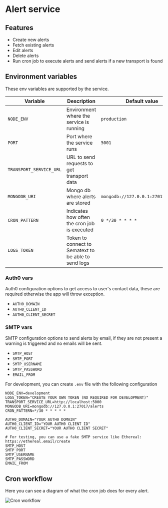 # Alert service

## Features

-   Create new alerts
-   Fetch existing alerts
-   Edit alerts
-   Delete alerts
-   Run cron job to execute alerts and send alerts if a new transport is found

## Environment variables

These env variables are supported by the service.

| Variable                | Description                                          | Default value                      |
| ----------------------- | ---------------------------------------------------- | ---------------------------------- |
| `NODE_ENV`              | Environment where the service is running             | `production`                       |
| `PORT`                  | Port where the service runs                          | `5001`                             |
| `TRANSPORT_SERVICE_URL` | URL to send requests to get transport data           |                                    |
| `MONGODB_URI`           | Mongo db where alerts are stored                     | `mongodb://127.0.0.1:27017/alerts` |
| `CRON_PATTERN`          | Indicates how often the cron job is executed         | `0 */30 * * * *`                   |
| `LOGS_TOKEN`            | Token to connect to Sematext to be able to send logs |                                    |

### Auth0 vars

Auth0 configuration options to get access to user's contact data, these are required otherwise the app will throw exception.

-   `AUTH0_DOMAIN`
-   `AUTH0_CLIENT_ID`
-   `AUTH0_CLIENT_SECRET`

### SMTP vars

SMTP configuration options to send alerts by email, if they are not present a warning is triggered and no emails will be sent.

-   `SMTP_HOST`
-   `SMTP_PORT`
-   `SMTP_USERNAME`
-   `SMTP_PASSWORD`
-   `EMAIL_FROM`

For development, you can create `.env` file with the following configuration

    NODE_ENV=development
    LOGS_TOKEN="CREATE YOUR OWN TOKEN (NO REQUIRED FOR DEVELOPMENT)"
    TRANSPORT_SERVICE_URL=http://localhost:5000
    MONGODB_URI=mongodb://127.0.0.1:27017/alerts
    CRON_PATTERN=*/30 * * * * *

    AUTH0_DOMAIN="YOUR AUTH0 DOMAIN"
    AUTH0_CLIENT_ID="YOUR AUTH0 CLIENT ID"
    AUTH0_CLIENT_SECRET="YOUR AUTH0 CLIENT SECRET"

    # For testing, you can use a fake SMTP service like Ethereal: https://ethereal.email/create
    SMTP_HOST
    SMTP_PORT
    SMTP_USERNAME
    SMTP_PASSWORD
    EMAIL_FROM

## Cron workflow

Here you can see a diagram of what the cron job does for every alert.

![Cron workflow](images/cronworkflow.png?raw=true)
